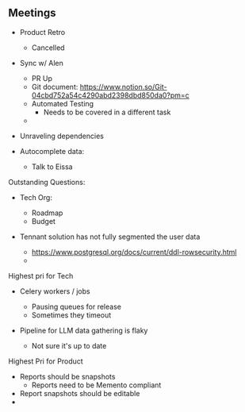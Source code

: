 ## Meetings

- Product Retro
	- Cancelled

- Sync w/ Alen
	- PR Up
	- Git document: https://www.notion.so/Git-04cbd752a54c4290abd2398dbd850da0?pm=c
	- Automated Testing 
		- Needs to be covered in a different task
	- 

- Unraveling dependencies

- Autocomplete data:
	- Talk to Eissa

Outstanding Questions:
- Tech Org:
	- Roadmap
	- Budget


- Tennant solution has not fully segmented the user data
	- https://www.postgresql.org/docs/current/ddl-rowsecurity.html
	- 

Highest pri for Tech
- Celery workers / jobs
	- Pausing queues for release
	- Sometimes they timeout

- Pipeline for LLM data gathering is flaky
	- Not sure it's up to date

Highest Pri for Product
- Reports should be snapshots
	- Reports need to be Memento compliant
- Report snapshots should be editable 
- 

